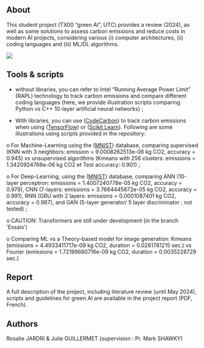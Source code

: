 ## About 
This student project (TX00 “green AI”, UTC) provides a review (2024), as well as some solutions to assess carbon emissions and reduce costs in modern AI projects, considering various (i) computer architectures, (ii) coding languages and (iii) ML/DL algorithms.

[![](https://tinyurl.com/greenai-pledge)](https://github.com/daviddao/green-ai)

## Tools & scripts
-	without libraries, you can refer to Intel “Running Average Power Limit” (RAPL) technology to track carbon emissions and compare different coding languages (here, we provide illustration scripts comparing Python vs C++ 10-layer artificial neural networks) ;

-	With libraries, you can use ([CodeCarbon]( https://codecarbon.io/)) to track carbon emissions when using ([TensorFlow](https://www.tensorflow.org/)) or ([Scikit Learn]( https://scikit-learn.org/stable/)). Following are some illustrations using scripts provided in the repository:

o	For Machine-Learning using the ([MNIST]( https://docs.ultralytics.com/datasets/classify/mnist/)) database, comparing supervised (KNN with 3 neighbors: emission = 9.0008262513e-06 kg CO2, accuracy = 0.945) vs unsupervised algorithms (Kmeans with 256 clusters: emissions = 1.3420924768e-06 kg CO2 et Test accuracy: 0.901) ;

o	For Deep-Learning, using the ([MNIST]( https://docs.ultralytics.com/datasets/classify/mnist/)) database, comparing ANN (10-layer perceptron: emissions =  1.4007240778e-05 kg CO2, accuracy = 0.979), CNN (7-layers: emissions = 3.7664445672e-05 kg CO2, accuracy = 0.991), RNN (GRU with 2 layers: emissions = 0.0001087401 kg CO2, accuracy = 0.987), and GAN (5-layer generator/ 5 layer discriminator : not tested) ;

o	CAUTION: Transformers are still under development (in the branch 'Essais')

o	Comparing ML vs a Theory-based model for image generation: Kmeans (emissions = 4.4933411717e-09 kg CO2, duration =  0.0261781215 sec.) vs Fourier (emissions = 1.72199680716e-09 kg CO2, duration = 0.0035228729 sec.)

## Report
A full description of the project, including literature review (until May 2024), scripts and guidelines for green AI are available in the project report (PDF, French).

## Authors
Rosalie JARDRI & Julie GUILLERMET (supervision : Pr. Mark SHAWKY)
